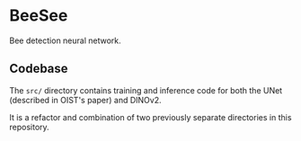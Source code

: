 # BeeSee

Bee detection neural network.

## Codebase

The `src/` directory contains training and inference code for both the
UNet (described in OIST's paper) and DINOv2.

It is a refactor and combination of two previously separate directories
in this repository.
